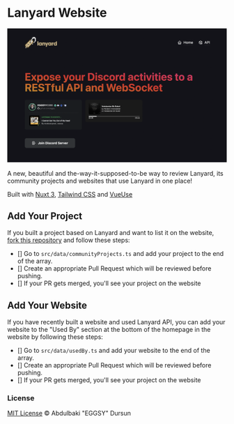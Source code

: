 # Lanyard Website

<p align="center">
  <img src="/demo.png" alt="demo image" />
</p>

A new, beautiful and the-way-it-supposed-to-be way to review Lanyard, its community projects and websites that use Lanyard in one place!

Built with [Nuxt 3](https://v3.nuxtjs.org), [Tailwind CSS](https://tailwindcss.com) and [VueUse](https://vueuse.org)

## Add Your Project

If you built a project based on Lanyard and want to list it on the website, [fork this repository](https://github.com/eggsy/lanyard-web/fork) and follow these steps:

- [] Go to `src/data/communityProjects.ts` and add your project to the end of the array.
- [] Create an appropriate Pull Request which will be reviewed before pushing.
- [] If your PR gets merged, you'll see your project on the website

## Add Your Website

If you have recently built a website and used Lanyard API, you can add your website to the "Used By" section at the bottom of the homepage in the website by following these steps:

- [] Go to `src/data/usedBy.ts` and add your website to the end of the array.
- [] Create an appropriate Pull Request which will be reviewed before pushing.
- [] If your PR gets merged, you'll see your project on the website

### License

[MIT License](https://github.com/eggsy/lanyard-web/blob/main/LICENSE) © Abdulbaki "EGGSY" Dursun
